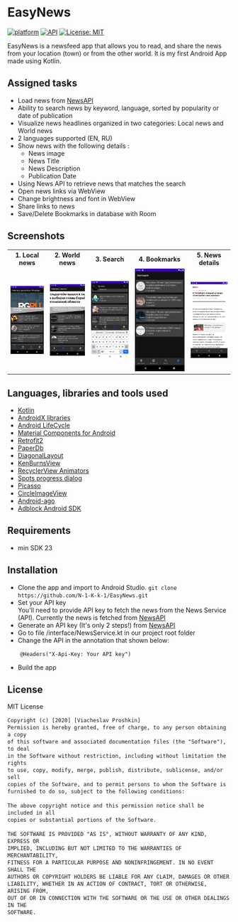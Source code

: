 # EasyNews
[![platform](https://img.shields.io/badge/platform-Android-yellow.svg)](https://www.android.com)
[![API](https://img.shields.io/badge/API-23%2B-brightgreen.svg?style=plastic)](https://android-arsenal.com/api?level=21)
[![License: MIT](https://img.shields.io/badge/License-MIT-red.svg)](https://opensource.org/licenses/MIT)

 EasyNews is a newsfeed app that allows you to read, and share the news from your location (town) or from the other world. 
 It is my first Android App made using Kotlin.

<a name="tasks"></a>
## Assigned tasks
- Load news from [NewsAPI](https://newsapi.org/)
- Ability to search news by keyword, language, sorted by popularity or date of publication
- Visualize news headlines organized in two categories: Local news and World news
- 2 languages supported (EN, RU)
- Show news with the following details :
    - News image
    - News Title
    - News Description
    - Publication Date
- Using News API to retrieve news that matches the search
- Open news links via WebView
- Change brightness and font in WebView
- Share links to news
- Save/Delete Bookmarks in database with Room

<a name="screenshots"></a>
## Screenshots

<table style="width:100%">
  <tr>
    <th>1. Local news</th>
    <th>2. World news</th>
    <th>3. Search</th>
    <th>4. Bookmarks</th>
    <th>5. News details</th>
  </tr>
  <tr>
    <td><img src="https://github.com/N-1-K-k-1/EasyNews/blob/master/screenshots/1.png"/></td>
    <td><img src="https://github.com/N-1-K-k-1/EasyNews/blob/master/screenshots/2.png"/></td>
    <td><img src="https://github.com/N-1-K-k-1/EasyNews/blob/master/screenshots/3.png"/></td>
    <td><img src="https://github.com/N-1-K-k-1/EasyNews/blob/master/screenshots/4.png"/></td>
    <td><img src="https://github.com/N-1-K-k-1/EasyNews/blob/master/screenshots/5.png"/></td>
  </tr>
   </table>

<a name="tools"></a>
## Languages, libraries and tools used

 * [Kotlin](https://kotlinlang.org/)
 * [AndroidX libraries](https://developer.android.com/jetpack/androidx)
 * [Android LifeCycle](https://developer.android.com/topic/libraries/architecture)
 * [Material Components for Android](https://github.com/material-components/material-components-android) 
 * [Retrofit2](https://github.com/square/retrofit)
 * [PaperDb](https://github.com/pilgr/Paper)
 * [DiagonalLayout](https://github.com/florent37/DiagonalLayout)
 * [KenBurnsView](https://github.com/flavioarfaria/KenBurnsView)
 * [RecyclerView Animators](https://github.com/wasabeef/recyclerview-animators)
 * [Spots progress dialog](https://github.com/dybarsky/spots-dialog)
 * [Picasso](https://github.com/square/picasso)
 * [CircleImageView](https://github.com/hdodenhof/CircleImageView)
 * [Android-ago](https://github.com/curioustechizen/android-ago)
 * [Adblock Android SDK](https://github.com/adblockplus/libadblockplus-android)
 
<a name="requirements"></a>
## Requirements
- min SDK 23

<a name="installation"></a>
## Installation

- Clone the app and import to Android Studio.
``git clone https://github.com/N-1-K-k-1/EasyNews.git``
- Set your API key  
You'll need to provide API key to fetch the news from the News Service (API). Currently the news is fetched from [NewsAPI](https://newsapi.org/)
- Generate an API key (It's only 2 steps!) from [NewsAPI](https://newsapi.org/)
- Go to file /interface/NewsService.kt in our project root folder
- Change the API in the annotation that shown below:
```
    @Headers("X-Api-Key: Your API key")
```
- Build the app 


<a name="license"></a>
## License

MIT License
```
Copyright (c) [2020] [Viacheslav Proshkin]
Permission is hereby granted, free of charge, to any person obtaining a copy
of this software and associated documentation files (the "Software"), to deal
in the Software without restriction, including without limitation the rights
to use, copy, modify, merge, publish, distribute, sublicense, and/or sell
copies of the Software, and to permit persons to whom the Software is
furnished to do so, subject to the following conditions:

The above copyright notice and this permission notice shall be included in all
copies or substantial portions of the Software.

THE SOFTWARE IS PROVIDED "AS IS", WITHOUT WARRANTY OF ANY KIND, EXPRESS OR
IMPLIED, INCLUDING BUT NOT LIMITED TO THE WARRANTIES OF MERCHANTABILITY,
FITNESS FOR A PARTICULAR PURPOSE AND NONINFRINGEMENT. IN NO EVENT SHALL THE
AUTHORS OR COPYRIGHT HOLDERS BE LIABLE FOR ANY CLAIM, DAMAGES OR OTHER
LIABILITY, WHETHER IN AN ACTION OF CONTRACT, TORT OR OTHERWISE, ARISING FROM,
OUT OF OR IN CONNECTION WITH THE SOFTWARE OR THE USE OR OTHER DEALINGS IN THE
SOFTWARE.
```
